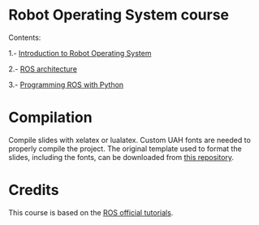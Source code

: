 # Robot Operating System course

Contents:

1.- [Introduction to Robot Operating System](1-introduction/introduction.pdf)

2.- [ROS architecture](2-architecture/architecture.pdf)

3.- [Programming ROS with Python](3-programming/programming.pdf)

# Compilation

Compile slides with xelatex or lualatex. Custom UAH fonts are needed to properly compile the project. The original template used to format the slides, including the fonts, can be downloaded from [this repository](https://github.com/dfbarrero/UAH-beamer-template).

# Credits

This course is based on the [ROS official tutorials](http://wiki.ros.org/ROS/Tutorials).
